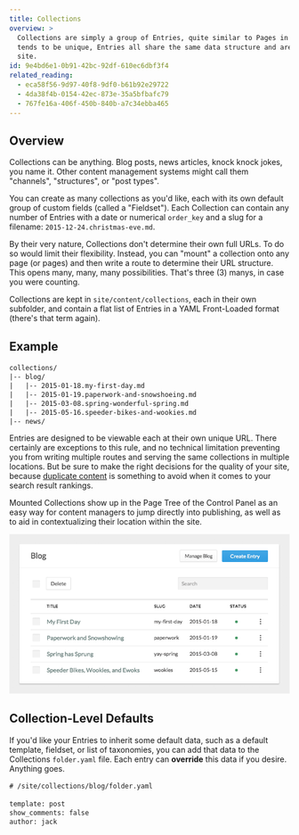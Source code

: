 ```yaml
---
title: Collections
overview: >
  Collections are simply a group of Entries, quite similar to Pages in many ways. While each Page
  tends to be unique, Entries all share the same data structure and are "mounted" to a section of the
  site.
id: 9e4bd6e1-0b91-42bc-92df-610ec6dbf3f4
related_reading:
  - eca58f56-9d97-40f8-9df0-b61b92e29722
  - 4da38f4b-0154-42ec-873e-35a5bfbafc79
  - 767fe16a-406f-450b-840b-a7c34ebba465
---
```

## Overview

Collections can be anything. Blog posts, news articles, knock knock jokes, you name it. Other content management systems might call them "channels", "structures", or "post types".

You can create as many collections as you'd like, each with its own default group of custom fields (called a "Fieldset"). Each Collection can contain any number of Entries with a date or numerical `order_key` and a slug for a filename: `2015-12-24.christmas-eve.md`.

By their very nature, Collections don't determine their own full URLs. To do so would limit their flexibility. Instead, you can "mount" a collection onto any page (or pages) and then write a route to determine their URL structure. This opens many, many, many possibilities. That's three (3) manys, in case you were counting.

Collections are kept in `site/content/collections`, each in their own subfolder, and contain a flat list of Entries in a YAML Front-Loaded format (there's that term again).

## Example

```language-files
collections/
|-- blog/
|   |-- 2015-01-18.my-first-day.md
|   |-- 2015-01-19.paperwork-and-snowshoeing.md
|   |-- 2015-03-08.spring-wonderful-spring.md
|   |-- 2015-05-16.speeder-bikes-and-wookies.md
|-- news/
```

Entries are designed to be viewable each at their own unique URL. There certainly are exceptions to this rule, and no technical limitation preventing you from writing multiple routes and serving the same collections in multiple locations. But be sure to make the right decisions for the quality of your site, because [duplicate content](https://support.google.com/webmasters/answer/66359) is something to avoid when it comes to your search result rankings.

Mounted Collections show up in the Page Tree of the Control Panel as an easy way for content managers to jump directly into publishing, as well as to aid in contextualizing their location within the site.

![Control Panel Collection](/assets/img/screenshots/cp-collection.png)

## Collection-Level Defaults

If you'd like your Entries to inherit some default data, such as a default template, fieldset, or list of taxonomies, you can add that data to the Collections `folder.yaml` file. Each entry can **override** this data if you desire. Anything goes.

``` .language-yaml
# /site/collections/blog/folder.yaml

template: post
show_comments: false
author: jack
```



[nav-tag]: /tags/nav
[taxonomies]: /taxonomies
[glide-tag]: /tags/glide
[taxonomy-fieldtype]: /fieldtypes/taxonomy
[yaml]: /yaml
